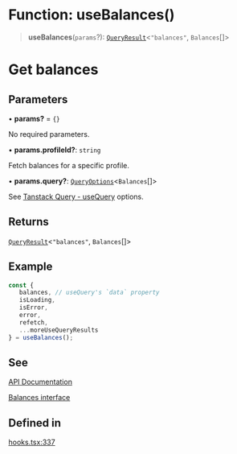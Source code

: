 # Function: useBalances()

> **useBalances**(`params`?): [`QueryResult`](/docs/tools/SDK%20React%20Provider/type-aliases/QueryResult.md)\<`"balances"`, `Balances`[]\>

# Get balances

## Parameters

• **params?** = `{}`

No required parameters.

• **params.profileId?**: `string`

Fetch balances for a specific profile.

• **params.query?**: [`QueryOptions`](/docs/tools/SDK%20React%20Provider/type-aliases/QueryOptions.md)\<`Balances`[]\>

See [Tanstack Query - useQuery](https://tanstack.com/query/latest/docs/framework/react/reference/useQuery) options.

## Returns

[`QueryResult`](/docs/tools/SDK%20React%20Provider/type-aliases/QueryResult.md)\<`"balances"`, `Balances`[]\>

## Example

```ts
const {
   balances, // useQuery's `data` property
   isLoading,
   isError,
   error,
   refetch,
   ...moreUseQueryResults
} = useBalances();
```

## See

[API Documentation](https://monerium.dev/api-docs#operation/profile-balances)

[Balances interface](/docs/tools/SDK/interfaces/Balances.md)

## Defined in

[hooks.tsx:337](https://github.com/monerium/js-monorepo/blob/main/packages/sdk-react-provider/src/lib/hooks.tsx#L337)
